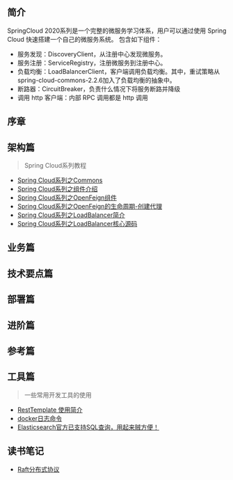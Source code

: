 ## 简介
SpringCloud 2020系列是一个完整的微服务学习体系，用户可以通过使用 Spring Cloud 快速搭建一个自己的微服务系统。
包含如下组件：

* 服务发现：DiscoveryClient，从注册中心发现微服务。
* 服务注册：ServiceRegistry，注册微服务到注册中心。
* 负载均衡：LoadBalancerClient，客户端调用负载均衡。其中，重试策略从spring-cloud-commons-2.2.6加入了负载均衡的抽象中。
* 断路器：CircuitBreaker，负责什么情况下将服务断路并降级
* 调用 http 客户端：内部 RPC 调用都是 http 调用

## 序章

## 架构篇
> Spring Cloud系列教程

* [Spring Cloud系列之Commons](architecture/Spring%20Cloud系列之Commons.md)
* [Spring Cloud系列之组件介绍](architecture/Spring%20Cloud系列之组件介绍.md)
* [Spring Cloud系列之OpenFeign组件](architecture/Spring%20Cloud系列之OpenFeign组件.md)
* [Spring Cloud系列之OpenFeign的生命周期-创建代理](architecture/Spring%20Cloud系列之OpenFeign的生命周期-创建代理.md)
* [Spring Cloud系列之LoadBalancer简介](architecture/Spring%20Cloud系列之LoadBalancer简介.md)
* [Spring Cloud系列之LoadBalancer核心源码](architecture/Spring%20Cloud系列之LoadBalancer核心源码.md)

## 业务篇

## 技术要点篇

## 部署篇

## 进阶篇

## 参考篇

## 工具篇
> 一些常用开发工具的使用

* [RestTemplate 使用简介](tools/restTemplate.md)
* [docker日志命令](tools/docker日志命令.md)
* [Elasticsearch官方已支持SQL查询，用起来贼方便！](tools/Elasticsearch使用SQL查询.md)


## 读书笔记
* [Raft分布式协议](notes/Raft分布式协议.md)